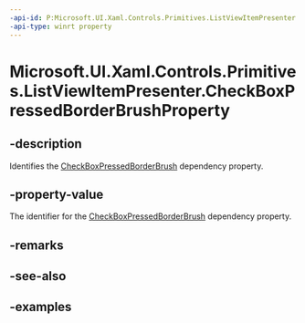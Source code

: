 ```yaml
---
-api-id: P:Microsoft.UI.Xaml.Controls.Primitives.ListViewItemPresenter.CheckBoxPressedBorderBrushProperty
-api-type: winrt property
---
```


# Microsoft.UI.Xaml.Controls.Primitives.ListViewItemPresenter.CheckBoxPressedBorderBrushProperty

<!--
public static Microsoft.UI.Xaml.DependencyProperty CheckBoxPressedBorderBrushProperty { get; }
-->


## -description

Identifies the [CheckBoxPressedBorderBrush](listviewitempresenter_checkboxpressedborderbrush.md) dependency property.

## -property-value

The identifier for the [CheckBoxPressedBorderBrush](listviewitempresenter_checkboxpressedborderbrush.md) dependency property.

## -remarks

## -see-also

## -examples


